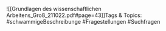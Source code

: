 
![[Grundlagen des wissenschaftlichen Arbeitens_Groß_211022.pdf#page=43]]Tags & Topics:
   #schwammigeBeschreibunge
   #Fragestellungen
   #Suchfragen